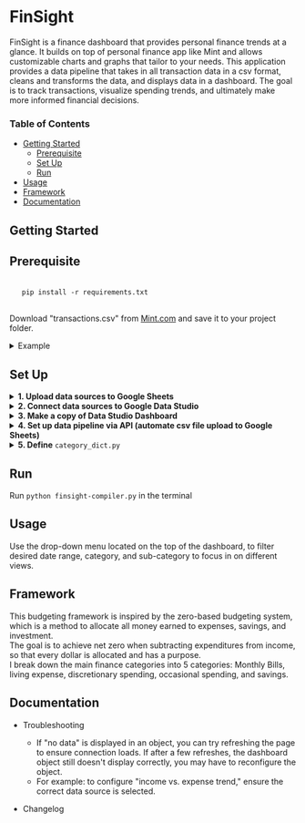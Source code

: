 # FinSight

FinSight is a finance dashboard that provides personal finance trends at a glance. It builds on top of personal finance app like Mint and allows customizable charts and graphs that tailor to your needs.
This application provides a data pipeline that takes in all transaction data in a csv format, cleans and transforms the data, and displays data in a dashboard. The goal is to track transactions, visualize spending trends, and ultimately make more informed financial decisions.

### Table of Contents
   * [Getting Started](#getting-started)
      * [Prerequisite](#prerequisite)
      * [Set Up](#set-up)
      * [Run](#run)
   * [Usage](#usage)
   * [Framework](#framework)
   * [Documentation](#documentation)
      


## Getting Started <a name="getting-started"></a>

## Prerequisite <a name="prerequisite"></a>
   <pre><code>
   pip install -r requirements.txt
   </code></pre>
   
  Download "transactions.csv" from [Mint.com](https://mint.intuit.com/) and save it to your project folder.
  <details><summary>Example</summary>
  
  ![export transactions.csv](/images/export_transactions.PNG)
  </details>
  
## Set Up <a name="set-up"></a>
<details>
  <summary><b>1. Upload data sources to Google Sheets</b></summary>
   Go to Google Sheets Home > Click the file icon on the top-right corner > Click the Upload tab and drag csv file to the upload section > Upload all (4) csv files  
   
   Your Google Sheet Home should look something like this:  
   ![gsheets](images/gsheets_files.PNG)
</details>

<details>
  <summary><b>2. Connect data sources to Google Data Studio</b></summary>
  Go to Google Data Studio > Click create on the top-left corner > Click Google Sheets > Select the Spreadsheet that you just uploaded > Click Connect  
  
  Do this (4) times for each of the spreadsheet.  
  
  Your Data Studio data sources should look something like this:  
  ![gstudio](images/gstudio_files.PNG)  
  >Note: please make sure the name of the data sources are exactly identical as shown here. If it isn't, you can rename it
</details>
 
<details>
  <summary><b>3. Make a copy of Data Studio Dashboard</b></summary>
  Use the provided dashboard link > Click on the three-vertical-dot icon on the top-right corner > Click "Make a Copy" > Under New 
  Data Source > Select the (4) Data Sources that were connected > Click "Copy Report"  
  
  The pop-up window for "Copy this Report" should look something like this:
  ![gstudio](images/gstudio_copy_report.PNG)  
  >Note: Google Data Studio is still in its infancy, and some of the functionality can be a bit finicky. You may have to play around with the configuration of the dashboard objects to get data to display correctly. See [Troubleshooting](#troubleshooting) section below for more information.
</details>
  
<details>
  <summary><b>4. Set up data pipeline via API (automate csv file upload to Google Sheets)</b></summary>
  To interact with Google Sheets API, you will need to set up authentication on Google Cloud Platform. Since we want to automate the data upload pipeline, we will be accessing the spreadsheet on behalf of a bot.  
  For this, just follow the instructions for <a href="https://docs.gspread.org/en/latest/oauth2.html#enable-api-access-for-a-project">using a service account</a>. This <a href="https://medium.com/craftsmenltd/from-csv-to-google-sheet-using-python-ef097cb014f9">medium article</a> also provides step-by-step instructions for setting up authentication.  
  
  Once service account credential is created, it will automatically create a JSON file that looks like this:  
  <pre><code>
    {
    "type": "service_account",
    "project_id": "api-project-XXX",
    "private_key_id": "2cd … ba4",
    "private_key": "-----BEGIN PRIVATE KEY-----\nNrDyLw … jINQh/9\n-----END PRIVATE KEY-----\n",
    "client_email": "473000000000-yoursisdifferent@developer.gserviceaccount.com",
    "client_id": "473 … hd.apps.googleusercontent.com",
      ...}
  </code></pre>

  Keep in mind:  
  <ul>
    <li>Share spreadsheet access with the client email (from the credentials.json file) with edit permission</li>
    <li>Rename JSON file to <code>service_account.json</code> and store it in the desired path. For windows, it's recommended to store it in <code>%APPDATA%\gspread\service_account.json</code></li>
    <li>Update <code>finsight-compiler.py</code> to reference where the <code>service_account.json</code> is stored</li>
  </ul>
  <pre><code>
    credentials = ServiceAccountCredentials.from_json_keyfile_name('service_account.json',scope) # update JSON file path
  </code></pre>
</details>

<details>
  <summary><b>5. Define</b> <code>category_dict.py</code></summary>
  <code>category_dict.py</code> defines a dictionary of key (subcategory) to value (category) pairs. For example:
  <pre><code>
  category_dict = {
    'Groceries':'Living Expense',
    'Transportation':'Living Expense',
    'Internet':'Monthly Bills',
    'Utilities':'Monthly Bills',
    'Rent':'Monthly Bills',
    'Investment - Source 1': 'Savings',
    'Investment - Source 2': 'Savings',
    'Paycheck - Source 1': 'Income',
    'Paycheck - Source 2': 'Income',
    'Restaurants':'Discretionary Spending',
    'Vacation': 'Occasional Expense'
}
  </code></pre>
</details>

## Run <a name="run"></a>
  Run ```python finsight-compiler.py``` in the terminal
  
## Usage <a name="usage"></a>

  Use the drop-down menu located on the top of the dashboard, to filter desired date range, category, and sub-category to focus in on different views.
    
## Framework <a name="framework"></a>
  This budgeting framework is inspired by the zero-based budgeting system, which is a method to allocate all money earned to expenses, savings, and investment.  
  The goal is to achieve net zero when subtracting expenditures from income, so that every dollar is allocated and has a purpose.  
  I break down the main finance categories into 5 categories: Monthly Bills, living expense, discretionary spending, occasional spending, and savings.    

## Documentation <a name="documentation"></a>

  - Troubleshooting <a name="troubleshooting"></a> 
    - If "no data" is displayed in an object, you can try refreshing the page to ensure connection loads. If after a few refreshes, the dashboard object still doesn't display correctly, you may have to reconfigure the object.
    - For example: to configure "income vs. expense trend," ensure the correct data source is selected.


  - Changelog






